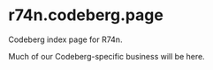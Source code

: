 # r74n.codeberg.page
Codeberg index page for R74n.

Much of our Codeberg-specific business will be here.
